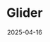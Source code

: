 ---  
layout: startup_page  
title: "Glider"  
id: "glider.fi"  
permalink: "/gliderglider.fi04162025/"  
website: "https://glider.fi/"  
funding_round: "Strategic Funding"  
funding_amount: "$4M"  
investors: "a16z CSX, Coinbase Ventures, Uniswap Ventures, First Commit, Selini Capital, GSR, Generative Ventures, Pivot Global, MoonPay Ventures"  
about: "Glider is a financial orchestration layer for building automated onchain investment portfolios. It aims to democratize access to sophisticated crypto portfolio management by eliminating technical barriers and providing accessible tools for cross-chain cryptocurrency investing. The platform offers both a B2C interface and a B2B API for seamless portfolio execution."  
markets: "Fintech, Cryptocurrency, DeFi, Other Financial Services, Automation/Workflow Software"  
hq: "Wilmington, Delaware, United States"  
founded_year: "2024"  
linkedin: "https://www.linkedin.com/company/glider-fi"  
twitter: "https://twitter.com/glider_fi"  
instagram: ""  
facebook: ""  
crunchbase: "https://www.crunchbase.com/organization/glider-08ee"  
pitchbook: "https://pitchbook.com/profiles/company/791865-55"  

date_display: "16-Apr-2025"  
date: "2025-04-16"

# SEO Optimization  
meta_title: "Glider - Strategic Funding Funding ($4M)"  
meta_description: "Glider, Glider is a financial orchestration layer for building automated onchain investment portfolios. It aims to democratize access to sophisticated crypto ..."  
meta_keywords: "Glider, Fintech, Cryptocurrency, DeFi, Other Financial Services, Automation/Workflow Software, Strategic Funding funding"  
canonical_url: "https://startup.projectstartups.com/gliderglider.fi04162025/"  
---